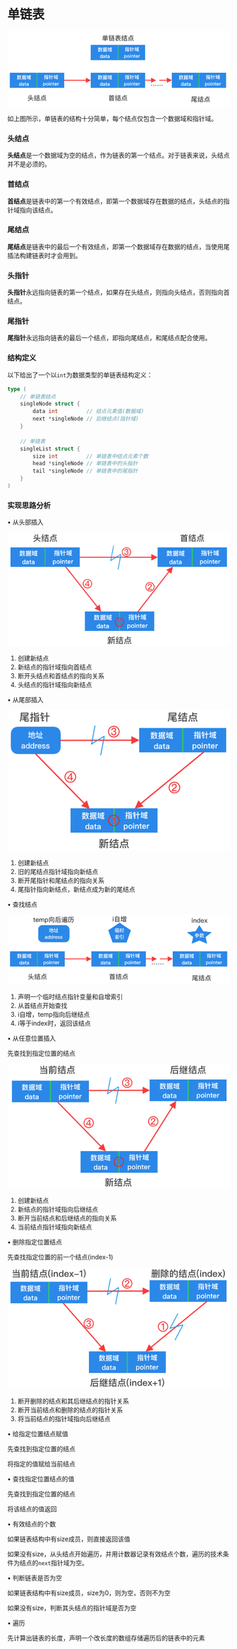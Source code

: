 # 单链表

![单链表](./img/single_linked_list.jpg)

如上图所示，单链表的结构十分简单，每个结点仅包含一个数据域和指针域。

### 头结点

**头结点**是一个数据域为空的结点，作为链表的第一个结点。对于链表来说，头结点并不是必须的。

### 首结点

**首结点**是链表中的第一个有效结点，即第一个数据域存在数据的结点，头结点的指针域指向该结点。

### 尾结点

**尾结点**是链表中的最后一个有效结点，即第一个数据域存在数据的结点，当使用尾插法构建链表时才会用到。

### 头指针

**头指针**永远指向链表的第一个结点，如果存在头结点，则指向头结点，否则指向首结点。

### 尾指针

**尾指针**永远指向链表的最后一个结点，即指向尾结点，和尾结点配合使用。

### 结构定义

以下给出了一个以`int`为数据类型的单链表结构定义：

```go
type (
	// 单链表结点
	singleNode struct {
		data int         // 结点元素值(数据域)
		next *singleNode // 后继结点(指针域)
	}

	// 单链表
	singleList struct {
		size int         // 单链表中结点元素个数
		head *singleNode // 单链表中的头指针
		tail *singleNode // 单链表中的尾指针
	}
)
```

### 实现思路分析

• 从头部插入

![头插入](./img/single_list_add.jpg)

1. 创建新结点
2. 新结点的指针域指向首结点
3. 断开头结点和首结点的指向关系
4. 头结点的指针域指向新结点

• 从尾部插入

![尾插入](./img/single_list_append.jpg)

1. 创建新结点
2. 旧的尾结点指针域指向新结点
3. 断开尾指针和尾结点的指向关系
4. 尾指针指向新结点，新结点成为新的尾结点

• 查找结点

![查找](./img/single_list_search.jpg)

1. 声明一个临时结点指针变量和自增索引
2. 从首结点开始查找
3. i自增，temp指向后继结点
4. i等于index时，返回该结点

• 从任意位置插入

先查找到指定位置的结点

![插入](./img/single_list_insert.jpg)

1. 创建新结点
2. 新结点的指针域指向后继结点
3. 断开当前结点和后继结点的指向关系
4. 当前结点指针域指向新结点

• 删除指定位置结点

先查找指定位置的前一个结点(index-1)

![删除](./img/single_list_delete.jpg)

1. 断开删除的结点和其后继结点的指针关系
2. 断开当前结点和删除的结点的指针关系
3. 将当前结点的指针域指向后继结点

• 给指定位置结点赋值

先查找到指定位置的结点

将指定的值赋给当前结点

• 查找指定位置结点的值

先查找到指定位置的结点

将该结点的值返回

• 有效结点的个数

如果链表结构中有size成员，则直接返回该值

如果没有size，从头结点开始遍历，并用计数器记录有效结点个数，遍历的技术条件为结点的`next`指针域为空。

• 判断链表是否为空

如果链表结构中有size成员，size为0，则为空，否则不为空

如果没有size，判断其头结点的指针域是否为空

• 遍历

先计算出链表的长度，声明一个改长度的数组存储遍历后的链表中的元素
